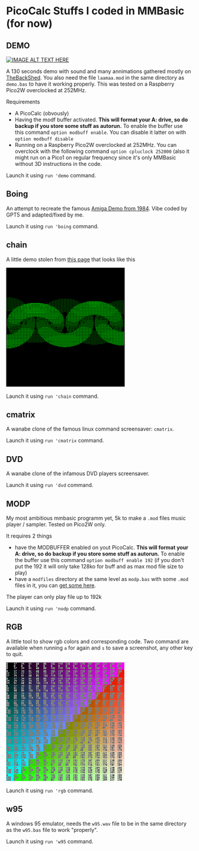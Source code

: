 # PicoCalc Stuffs I coded in MMBasic (for now)

## DEMO

[![IMAGE ALT TEXT HERE](https://img.youtube.com/vi/1o-D2JVQz5Y/0.jpg)](https://www.youtube.com/watch?v=1o-D2JVQz5Y)


A 130 seconds demo with sound and many annimations gathered mostly on [TheBackShed](https://www.thebackshed.com/forum/ViewTopic.php?TID=17161&P=1).
You also need the file `laamaa.mod` in the same directory as `demo.bas` to have it working properly.
This was tested on a Raspberry Pico2W overclocked at 252MHz.

Requirements
- A PicoCalc (obvously)
- Having the modf buffer activated. **This will format your A: drive, so do backup if you store some stuff as autorun.** To enable the buffer use this command `option modbuff enable`. You can disable it latter on with `option modbuff disable`
- Running on a Raspberry Pico2W overclocked at 252MHz. You can overclock with the following command `option cpluclock 252000` (also it might run on a Pico1 on regular frequency since it's only MMBasic without 3D instructions in the code.

Launch it using `run 'demo` command.

## Boing

An attempt to recreate the famous [Amiga Demo from 1984](https://www.youtube.com/watch?v=YlAhRJjOhDg). Vibe coded by GPT5 and adapted/fixed by me.

Launch it using `run 'boing` command.

## chain

A little demo stolen from [this page](https://www.thebackshed.com/forum/ViewTopic.php?TID=17161&P=2#227043) that looks like this

![Chain screenshot](https://raw.githubusercontent.com/guidouil/PicoCalcStuffs/refs/heads/main/chain.bmp)

Launch it using `run 'chain` command.

## cmatrix

A wanabe clone of the famous linux command screensaver: `cmatrix`.

Launch it using `run 'cmatrix` command.

## DVD

A wanabe clone of the infamous DVD players screensaver.

Launch it using `run 'dvd` command.

## MODP

My most ambitious mmbasic programm yet, 5k to make a `.mod` files music player / sampler. Tested on Pico2W only.

It requires 2 things
- have the MODBUFFER enabled on yout PicoCalc. **This will format your A: drive, so do backup if you store some stuff as autorun.** To enable the buffer use this command `option modbuff enable 192` (if you don't put the 192 it will only take 128ko for buff and as max mod file size to play)
- have a `modfiles` directory at the same level as `modp.bas` with some `.mod` files in it, you can [get some here](https://modarchive.org/).

The player can only play file up to 192k

Launch it using `run 'nodp` command.

## RGB

A little tool to show rgb colors and corresponding code. Two command are available when running `a` for again and `s` to save a screenshot, any other key to quit.

![RGB screenshot](https://raw.githubusercontent.com/guidouil/PicoCalcStuffs/refs/heads/main/rgb.bmp)

Launch it using `run 'rgb` command.

## w95

A windows 95 emulator, needs the `w95.wav` file to be in the same directory as the `w95.bas` file to work "properly".

Launch it using `run 'w95` command.
